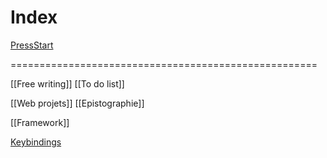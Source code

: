 # Index

[PressStart](PressStart)

=====================================================

[[Free writing]]
[[To do list]]

[[Web projets]]
[[Epistographie]]

[[Framework]]










[Keybindings](Keybindings)
